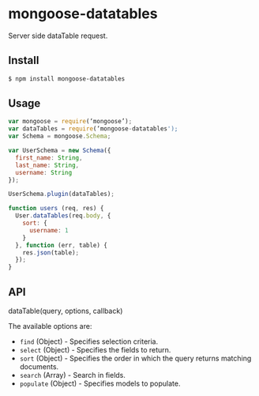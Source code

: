 # mongoose-datatables

Server side dataTable request.

## Install
```sh
$ npm install mongoose-datatables
```

## Usage

```javascript
var mongoose = require(‘mongoose’);
var dataTables = require(‘mongoose-datatables');
var Schema = mongoose.Schema;

var UserSchema = new Schema({
  first_name: String,
  last_name: String,
  username: String
});

UserSchema.plugin(dataTables);
```

```javascript
function users (req, res) {
  User.dataTables(req.body, {
    sort: {
      username: 1
    }
  }, function (err, table) {
    res.json(table);
  });
}
```

## API

dataTable(query, options, callback)

The available options are:
* `find` (Object) - Specifies selection criteria.
* `select` (Object) - Specifies the fields to return.
* `sort` (Object) - Specifies the order in which the query returns matching documents.
* `search` (Array) - Search in fields.
* `populate` (Object) - Specifies models to populate.